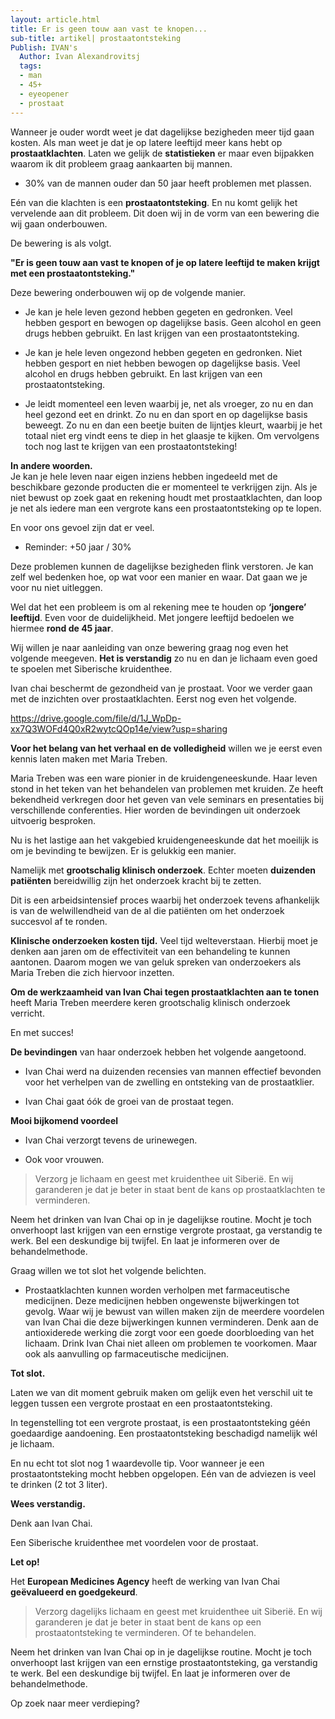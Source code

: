 ```yaml
---
layout: article.html
title: Er is geen touw aan vast te knopen...
sub-title: artikel| prostaatontsteking
Publish: IVAN's
  Author: Ivan Alexandrovitsj
  tags:
  - man
  - 45+
  - eyeopener
  - prostaat
---
```


Wanneer je ouder wordt weet je dat dagelijkse bezigheden meer tijd gaan kosten. Als man weet je dat je op latere leeftijd meer kans hebt op **prostaatklachten**. Laten we gelijk de **statistieken** er maar even bijpakken waarom ik dit probleem graag aankaarten bij mannen. 

* 30% van de mannen ouder dan 50 jaar heeft problemen met plassen. 

Eén van die klachten is een **prostaatontsteking**. En nu komt gelijk het vervelende aan dit probleem. Dit doen wij in de vorm van een bewering die wij gaan onderbouwen. 

De bewering is als volgt.

**"Er is geen touw aan vast te knopen of je op latere leeftijd te maken krijgt met een prostaatontsteking."**

Deze bewering onderbouwen wij op de volgende manier. 

* Je kan je hele leven gezond hebben gegeten en gedronken. Veel hebben gesport en bewogen op dagelijkse basis. Geen alcohol en geen drugs hebben gebruikt. En last krijgen van een prostaatontsteking.

* Je kan je hele leven ongezond hebben gegeten en gedronken. Niet hebben gesport en niet hebben bewogen op dagelijkse basis. Veel alcohol en drugs hebben gebruikt. En last krijgen van een prostaatontsteking. 

* Je leidt momenteel een leven waarbij je, net als vroeger, zo nu en dan heel gezond eet en drinkt. Zo nu en dan sport en op dagelijkse basis beweegt. Zo nu en dan een beetje buiten de lijntjes kleurt, waarbij je het totaal niet erg vindt eens te diep in het glaasje te kijken. Om vervolgens toch nog last te krijgen van een prostaatontsteking! 

**In andere woorden.** <br>
Je kan je hele leven naar eigen inziens hebben ingedeeld met de beschikbare gezonde producten die er momenteel te verkrijgen zijn. Als je niet bewust op zoek gaat en rekening houdt met prostaatklachten, dan loop je net als iedere man een vergrote kans een prostaatontsteking op te lopen. 

En voor ons gevoel zijn dat er veel.  

* Reminder: +50 jaar / 30%

Deze problemen kunnen de dagelijkse bezigheden flink verstoren. Je kan zelf wel bedenken hoe, op wat voor een manier en waar. Dat gaan we je voor nu niet uitleggen. 

Wel dat het een probleem is om al rekening mee te houden op **‘jongere’ leeftijd**. Even voor de duidelijkheid. Met jongere leeftijd bedoelen we hiermee **rond de 45 jaar**.

Wij willen je naar aanleiding van onze bewering graag nog even het volgende meegeven. **Het is verstandig** zo nu en dan je lichaam even goed te spoelen met Siberische kruidenthee. 

Ivan chai beschermt de gezondheid van je prostaat. Voor we verder gaan met de inzichten over prostaatklachten. Eerst nog even het volgende.

https://drive.google.com/file/d/1J_WpDp-xx7Q3WOFd4Q0xR2wytcQOp14e/view?usp=sharing

**Voor het belang van het verhaal en de volledigheid** willen we je eerst even kennis laten maken met Maria Treben.

Maria Treben was een ware pionier in de kruidengeneeskunde. Haar leven stond in het teken van het behandelen van problemen met kruiden. Ze heeft bekendheid verkregen door het geven van vele seminars en presentaties bij verschillende conferenties. Hier worden de bevindingen uit onderzoek uitvoerig besproken.

Nu is het lastige aan het vakgebied kruidengeneeskunde dat het moeilijk is om je bevinding te bewijzen. Er is gelukkig een manier.

Namelijk met **grootschalig klinisch onderzoek**. Echter moeten **duizenden patiënten** bereidwillig zijn het onderzoek kracht bij te zetten. 

Dit is een arbeidsintensief proces waarbij het onderzoek tevens afhankelijk is van de welwillendheid van de al die patiënten om het onderzoek succesvol af te ronden.

**Klinische onderzoeken kosten tijd.** Veel tijd welteverstaan. Hierbij moet je denken aan jaren om de effectiviteit van een behandeling te kunnen aantonen. Daarom mogen we van geluk spreken van onderzoekers als Maria Treben die zich hiervoor inzetten.

**Om de werkzaamheid van Ivan Chai tegen prostaatklachten aan te tonen** heeft Maria Treben meerdere keren grootschalig klinisch onderzoek verricht.

En met succes!

**De bevindingen** van haar onderzoek hebben het volgende aangetoond.
* Ivan Chai werd na duizenden recensies van mannen effectief bevonden voor het verhelpen van de zwelling en ontsteking van de prostaatklier.

* Ivan Chai gaat óók de groei van de prostaat tegen.

**Mooi bijkomend voordeel**
* Ivan Chai verzorgt tevens de urinewegen.

* Ook voor vrouwen.

> Verzorg je lichaam en geest met kruidenthee uit Siberië. En wij garanderen je dat je beter in staat bent de kans op prostaatklachten te verminderen.

Neem het drinken van Ivan Chai op in je dagelijkse routine. Mocht je toch onverhoopt last krijgen van een ernstige vergrote prostaat, ga verstandig te werk. Bel een deskundige bij twijfel. En laat je informeren over de behandelmethode.

Graag willen we tot slot het volgende belichten.
* Prostaatklachten kunnen worden verholpen met farmaceutische medicijnen. Deze medicijnen hebben ongewenste bijwerkingen tot gevolg. Waar wij je bewust van willen maken zijn de meerdere voordelen van Ivan Chai die deze bijwerkingen kunnen verminderen. Denk aan de antioxiderede werking die zorgt voor een goede doorbloeding van het lichaam. Drink Ivan Chai niet alleen om problemen te voorkomen. Maar ook als aanvulling op farmaceutische medicijnen.

**Tot slot.**

Laten we van dit moment gebruik maken om gelijk even het verschil uit te leggen tussen een vergrote prostaat en een prostaatontsteking. 

In tegenstelling tot een vergrote prostaat, is een prostaatontsteking géén goedaardige aandoening. Een prostaatontsteking beschadigd namelijk wél je lichaam. 

En nu echt tot slot nog 1 waardevolle tip. Voor wanneer je een prostaatontsteking mocht hebben opgelopen. Eén van de adviezen is veel te drinken (2 tot 3 liter). 

**Wees verstandig.**

Denk aan Ivan Chai. 

Een Siberische kruidenthee met voordelen voor de prostaat. 

**Let op!**

Het **European Medicines Agency** heeft de werking van Ivan Chai **geëvalueerd en goedgekeurd**.

> Verzorg dagelijks lichaam en geest met kruidenthee uit Siberië. En wij garanderen je dat je beter in staat bent de kans op een prostaatontsteking te verminderen. Of te behandelen.

Neem het drinken van Ivan Chai op in je dagelijkse routine. Mocht je toch onverhoopt last krijgen van een ernstige prostaatontsteking, ga verstandig te werk. Bel een deskundige bij twijfel. En laat je informeren over de behandelmethode.

Op zoek naar meer verdieping?
